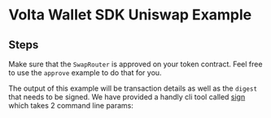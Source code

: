 # Volta Wallet SDK Uniswap Example

## Steps
Make sure that the `SwapRouter` is approved on your token contract.  Feel free to use the `approve` example to do that for you.

The output of this example will be transaction details as well as the `digest` that needs to be signed.  We have provided a handly cli tool called [sign](https://github.com/NuKeyHQ/sdk-go/blob/master/examples/sign/sign.go) which takes 2 command line params: <private key> <digest>

